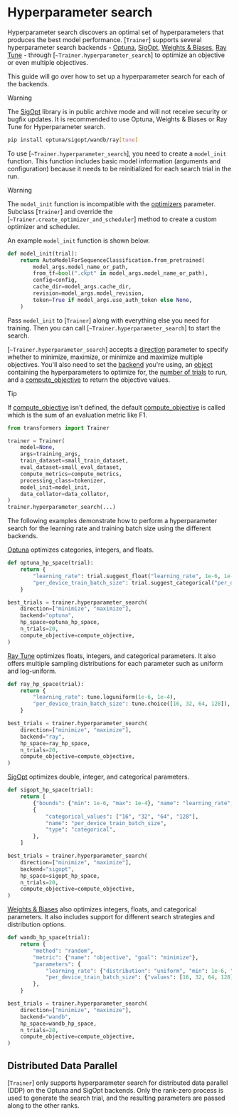 <!--Copyright 2022 The HuggingFace Team. All rights reserved.

Licensed under the Apache License, Version 2.0 (the "License"); you may not use this file except in compliance with
the License. You may obtain a copy of the License at

http://www.apache.org/licenses/LICENSE-2.0

Unless required by applicable law or agreed to in writing, software distributed under the License is distributed on
an "AS IS" BASIS, WITHOUT WARRANTIES OR CONDITIONS OF ANY KIND, either express or implied. See the License for the

⚠️ Note that this file is in Markdown but contain specific syntax for our doc-builder (similar to MDX) that may not be
rendered properly in your Markdown viewer.

-->

# Hyperparameter search

Hyperparameter search discovers an optimal set of hyperparameters that produces the best model performance. [`Trainer`] supports several hyperparameter search backends - [Optuna](https://optuna.readthedocs.io/en/stable/index.html), [SigOpt](https://docs.sigopt.com/), [Weights & Biases](https://docs.wandb.ai/), [Ray Tune](https://docs.ray.io/en/latest/tune/index.html) - through  [`~Trainer.hyperparameter_search`] to optimize an objective or even multiple objectives.

This guide will go over how to set up a hyperparameter search for each of the backends.

> [!WARNING]
> The [SigOpt](https://github.com/sigopt/sigopt-server) library is in public archive mode and will not receive security or bugfix updates. It is recommended to use Optuna, Weights & Biases or Ray Tune for Hyperparameter search.

```bash
pip install optuna/sigopt/wandb/ray[tune]
```

To use [`~Trainer.hyperparameter_search`], you need to create a `model_init` function. This function includes basic model information (arguments and configuration) because it needs to be reinitialized for each search trial in the run.

> [!WARNING]
> The `model_init` function is incompatible with the [optimizers](./main_classes/trainer#transformers.Trainer.optimizers) parameter. Subclass [`Trainer`] and override the [`~Trainer.create_optimizer_and_scheduler`] method to create a custom optimizer and scheduler.

An example `model_init` function is shown below.

```py
def model_init(trial):
    return AutoModelForSequenceClassification.from_pretrained(
        model_args.model_name_or_path,
        from_tf=bool(".ckpt" in model_args.model_name_or_path),
        config=config,
        cache_dir=model_args.cache_dir,
        revision=model_args.model_revision,
        token=True if model_args.use_auth_token else None,
    )
```

Pass `model_init` to [`Trainer`] along with everything else you need for training. Then you can call [`~Trainer.hyperparameter_search`] to start the search.

[`~Trainer.hyperparameter_search`] accepts a [direction](./main_classes/trainer#transformers.Trainer.hyperparameter_search.direction) parameter to specify whether to minimize, maximize, or minimize and maximize multiple objectives. You'll also need to set the [backend](./main_classes/trainer#transformers.Trainer.hyperparameter_search.backend) you're using, an [object](./main_classes/trainer#transformers.Trainer.hyperparameter_search.hp_space) containing the hyperparameters to optimize for, the [number of trials](./main_classes/trainer#transformers.Trainer.hyperparameter_search.n_trials) to run, and a [compute_objective](./main_classes/trainer#transformers.Trainer.hyperparameter_search.compute_objective) to return the objective values.

> [!TIP]
> If [compute_objective](./main_classes/trainer#transformers.Trainer.hyperparameter_search.compute_objective) isn't defined, the default [compute_objective](./main_classes/trainer#transformers.Trainer.hyperparameter_search.compute_objective) is called which is the sum of an evaluation metric like F1.

```py
from transformers import Trainer

trainer = Trainer(
    model=None,
    args=training_args,
    train_dataset=small_train_dataset,
    eval_dataset=small_eval_dataset,
    compute_metrics=compute_metrics,
    processing_class=tokenizer,
    model_init=model_init,
    data_collator=data_collator,
)
trainer.hyperparameter_search(...)
```

The following examples demonstrate how to perform a hyperparameter search for the learning rate and training batch size using the different backends.

<hfoptions id="backends">
<hfoption id="Optuna">

[Optuna](https://optuna.readthedocs.io/en/stable/tutorial/10_key_features/002_configurations.html#sphx-glr-tutorial-10-key-features-002-configurations-py) optimizes categories, integers, and floats.

```py
def optuna_hp_space(trial):
    return {
        "learning_rate": trial.suggest_float("learning_rate", 1e-6, 1e-4, log=True),
        "per_device_train_batch_size": trial.suggest_categorical("per_device_train_batch_size", [16, 32, 64, 128]),
    }

best_trials = trainer.hyperparameter_search(
    direction=["minimize", "maximize"],
    backend="optuna",
    hp_space=optuna_hp_space,
    n_trials=20,
    compute_objective=compute_objective,
)
```

</hfoption>
<hfoption id="Ray Tune">

[Ray Tune](https://docs.ray.io/en/latest/tune/api/search_space.html) optimizes floats, integers, and categorical parameters. It also offers multiple sampling distributions for each parameter such as uniform and log-uniform.

```py
def ray_hp_space(trial):
    return {
        "learning_rate": tune.loguniform(1e-6, 1e-4),
        "per_device_train_batch_size": tune.choice([16, 32, 64, 128]),
    }

best_trials = trainer.hyperparameter_search( 
    direction=["minimize", "maximize"],
    backend="ray",
    hp_space=ray_hp_space,
    n_trials=20,
    compute_objective=compute_objective,
)
```

</hfoption>
<hfoption id="SigOpt">

[SigOpt](https://docs.sigopt.com/ai-module-api-references/api_reference/objects/object_parameter) optimizes double, integer, and categorical parameters.

```py
def sigopt_hp_space(trial):
    return [
        {"bounds": {"min": 1e-6, "max": 1e-4}, "name": "learning_rate", "type": "double"},
        {
            "categorical_values": ["16", "32", "64", "128"],
            "name": "per_device_train_batch_size",
            "type": "categorical",
        },
    ]

best_trials = trainer.hyperparameter_search( 
    direction=["minimize", "maximize"],
    backend="sigopt",
    hp_space=sigopt_hp_space,
    n_trials=20,
    compute_objective=compute_objective,
)
```

</hfoption>
<hfoption id="Weights & Biases">

[Weights & Biases](https://docs.wandb.ai/guides/sweeps/sweep-config-keys) also optimizes integers, floats, and categorical parameters. It also includes support for different search strategies and distribution options.

```py
def wandb_hp_space(trial):
    return {
        "method": "random",
        "metric": {"name": "objective", "goal": "minimize"},
        "parameters": {
            "learning_rate": {"distribution": "uniform", "min": 1e-6, "max": 1e-4},
            "per_device_train_batch_size": {"values": [16, 32, 64, 128]},
        },
    }

best_trials = trainer.hyperparameter_search( 
    direction=["minimize", "maximize"],
    backend="wandb",
    hp_space=wandb_hp_space,
    n_trials=20,
    compute_objective=compute_objective,
)
```

</hfoption>
</hfoptions>

## Distributed Data Parallel

[`Trainer`] only supports hyperparameter search for distributed data parallel (DDP) on the Optuna and SigOpt backends. Only the rank-zero process is used to generate the search trial, and the resulting parameters are passed along to the other ranks.
